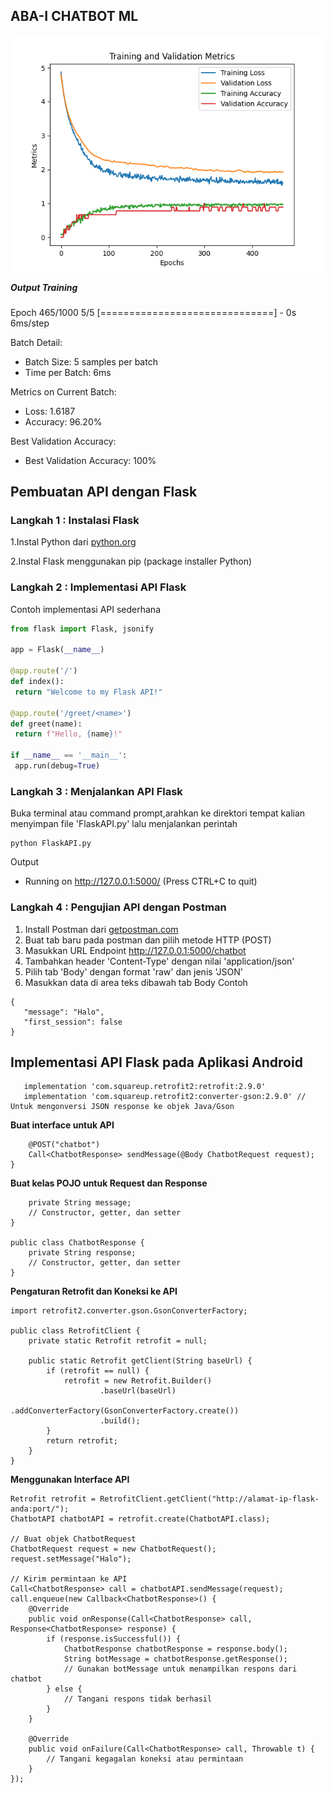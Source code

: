 ## ABA-I CHATBOT ML
![Plot](https://github.com/JC0ffee/mychatbot/blob/3599f765c835a5438c61fe9eb5c23c99cd4f5274/Chatbots/TrainingandValidationMetrics.png)

***Output Training***
###
Epoch 465/1000
5/5 [==============================] - 0s 6ms/step

Batch Detail:
- Batch Size: 5 samples per batch
- Time per Batch: 6ms

Metrics on Current Batch:
- Loss: 1.6187
- Accuracy: 96.20%
  
Best Validation Accuracy:
- Best Validation Accuracy: 100%

## Pembuatan API dengan Flask
### Langkah 1 : Instalasi Flask
1.Instal Python dari [python.org](https://www.python.org/downloads/)

2.Instal Flask menggunakan pip (package installer Python)

### Langkah 2 : Implementasi API Flask
Contoh implementasi API sederhana
```python
from flask import Flask, jsonify

app = Flask(__name__)

@app.route('/')
def index():
 return "Welcome to my Flask API!"

@app.route('/greet/<name>')
def greet(name):
 return f"Hello, {name}!"

if __name__ == '__main__':
 app.run(debug=True)
 ```
### Langkah 3 : Menjalankan API Flask
Buka terminal atau command prompt,arahkan ke direktori tempat kalian menyimpan file 'FlaskAPI.py' lalu menjalankan perintah
 ```
 python FlaskAPI.py
  ```
Output
* Running on http://127.0.0.1:5000/ (Press CTRL+C to quit)

### Langkah 4 : Pengujian API dengan Postman
1. Install Postman dari [getpostman.com](https://www.getpostman.com/downloads/)
2. Buat tab baru pada postman dan pilih metode HTTP (POST)
3. Masukkan URL Endpoint http://127.0.0.1:5000/chatbot
4. Tambahkan header 'Content-Type' dengan nilai 'application/json'
5. Pilih tab 'Body' dengan format 'raw' dan jenis 'JSON'
6. Masukkan data di area teks dibawah tab Body
Contoh
 ```
{
    "message": "Halo",
    "first_session": false
}
 ```





## Implementasi API Flask pada Aplikasi Android

```
   implementation 'com.squareup.retrofit2:retrofit:2.9.0'
   implementation 'com.squareup.retrofit2:converter-gson:2.9.0' // Untuk mengonversi JSON response ke objek Java/Gson
   ```

**Buat interface untuk API**
```public interface ChatbotAPI {
    @POST("chatbot")
    Call<ChatbotResponse> sendMessage(@Body ChatbotRequest request);
}
```

**Buat kelas POJO untuk Request dan Response**
```public class ChatbotRequest {
    private String message;
    // Constructor, getter, dan setter
}

public class ChatbotResponse {
    private String response;
    // Constructor, getter, dan setter
}
```
**Pengaturan Retrofit dan Koneksi ke API**
```import retrofit2.Retrofit;
import retrofit2.converter.gson.GsonConverterFactory;

public class RetrofitClient {
    private static Retrofit retrofit = null;

    public static Retrofit getClient(String baseUrl) {
        if (retrofit == null) {
            retrofit = new Retrofit.Builder()
                    .baseUrl(baseUrl)
                    .addConverterFactory(GsonConverterFactory.create())
                    .build();
        }
        return retrofit;
    }
}
```
**Menggunakan Interface API**
```
Retrofit retrofit = RetrofitClient.getClient("http://alamat-ip-flask-anda:port/");
ChatbotAPI chatbotAPI = retrofit.create(ChatbotAPI.class);

// Buat objek ChatbotRequest
ChatbotRequest request = new ChatbotRequest();
request.setMessage("Halo");

// Kirim permintaan ke API
Call<ChatbotResponse> call = chatbotAPI.sendMessage(request);
call.enqueue(new Callback<ChatbotResponse>() {
    @Override
    public void onResponse(Call<ChatbotResponse> call, Response<ChatbotResponse> response) {
        if (response.isSuccessful()) {
            ChatbotResponse chatbotResponse = response.body();
            String botMessage = chatbotResponse.getResponse();
            // Gunakan botMessage untuk menampilkan respons dari chatbot
        } else {
            // Tangani respons tidak berhasil
        }
    }

    @Override
    public void onFailure(Call<ChatbotResponse> call, Throwable t) {
        // Tangani kegagalan koneksi atau permintaan
    }
});
```
